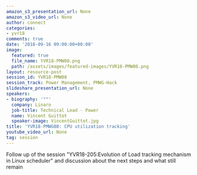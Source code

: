 ```yaml
---
amazon_s3_presentation_url: None
amazon_s3_video_url: None
author: connect
categories:
- yvr18
comments: true
date: '2018-09-16 09:00:00+00:00'
image:
  featured: true
  file_name: YVR18-PMW08.png
  path: /assets/images/featured-images/YVR18-PMW08.png
layout: resource-post
session_id: YVR18-PMW08
session_track: Power Management, PMWG-Hack
slideshare_presentation_url: None
speakers:
- biography: '""'
  company: Linaro
  job-title: Technical Lead - Power
  name: Vincent Guittot
  speaker-image: VincentGuittot.jpg
title: 'YVR18-PMWG08: CPU utilization tracking'
youtube_video_url: None
tag: session
---
```


Follow up of the session "YVR18-205:Evolution of Load tracking mechanism in Linux scheduler" and discussion about the next steps and what still remain